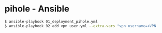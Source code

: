 # pihole - Ansible

```sh
$ ansible-playbook 01_deployment_pihole.yml
$ ansible-playbook 02_add_vpn_user.yml --extra-vars "vpn_username=<VPN_USERNAME>"
```
